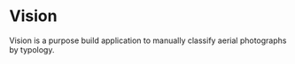# Vision
Vision is a purpose build application to manually classify aerial photographs by typology. 
